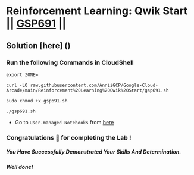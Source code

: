 # Reinforcement Learning: Qwik Start || [GSP691](https://www.cloudskillsboost.google/focuses/10285?parent=catalog) ||

## Solution [here] ()

### Run the following Commands in CloudShell

```
export ZONE=
```
```
curl -LO raw.githubusercontent.com/AnniiGCP/Google-Cloud-Arcade/main/Reinforcement%20Learning%20Qwik%20Start/gsp691.sh

sudo chmod +x gsp691.sh

./gsp691.sh
```

* Go to `User-managed Notebooks` from [here](https://console.cloud.google.com/vertex-ai/workbench/user-managed?)

### Congratulations 🎉 for completing the Lab !

##### *You Have Successfully Demonstrated Your Skills And Determination.*

#### *Well done!*

 

 
